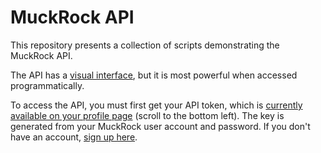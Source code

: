 MuckRock API
============

This repository presents a collection of scripts demonstrating the MuckRock API.

The API has a [visual interface](https://www.muckrock.com/api_v1/), but it is most powerful when accessed programmatically.

To access the API, you must first get your API token, which is [currently available on your profile page](https://www.muckrock.com/accounts/profile/) (scroll to the bottom left). The key is generated from your MuckRock user account and password. If you don't have an account, [sign up here](https://www.muckrock.com/accounts/register).
